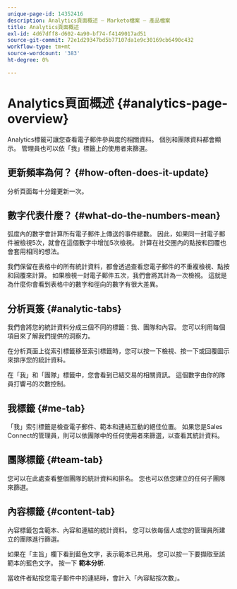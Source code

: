 ```yaml
---
unique-page-id: 14352416
description: Analytics頁面概述 — Marketo檔案 — 產品檔案
title: Analytics頁面概述
exl-id: 4d67dff8-d602-4a90-bf74-f4149017ad51
source-git-commit: 72e1d29347bd5b77107da1e9c30169cb6490c432
workflow-type: tm+mt
source-wordcount: '383'
ht-degree: 0%

---
```


# Analytics頁面概述 {#analytics-page-overview}

Analytics標籤可讓您查看電子郵件參與度的相關資料。 個別和團隊資料都會顯示。 管理員也可以依「我」標籤上的使用者來篩選。

## 更新頻率為何？ {#how-often-does-it-update}

分析頁面每十分鐘更新一次。

## 數字代表什麼？ {#what-do-the-numbers-mean}

弧度內的數字會計算所有電子郵件上傳送的事件總數。 因此，如果同一封電子郵件被檢視5次，就會在這個數字中增加5次檢視。 計算在社交圈內的點按和回覆也會套用相同的想法。

我們保留在表格中的所有統計資料，都會透過查看您電子郵件的不重複檢視、點按和回覆來計算。 如果檢視一封電子郵件五次，我們會將其計為一次檢視。 這就是為什麼你會看到表格中的數字和徑向的數字有很大差異。

## 分析頁簽 {#analytic-tabs}

我們會將您的統計資料分成三個不同的標籤：我、團隊和內容。 您可以利用每個項目來了解我們提供的洞察力。

在分析頁面上從索引標籤移至索引標籤時，您可以按一下檢視、按一下或回覆圖示來排序您的統計資料。

在「我」和「團隊」標籤中，您會看到已結交易的相關資訊。 這個數字由你的隊員打響弓的次數控制。

## 我標籤 {#me-tab}

「我」索引標籤是檢查電子郵件、範本和連結互動的絕佳位置。 如果您是Sales Connect的管理員，則可以依團隊中的任何使用者來篩選，以查看其統計資料。

## 團隊標籤 {#team-tab}

您可以在此處查看整個團隊的統計資料和排名。 您也可以依您建立的任何子團隊來篩選。

## 內容標籤 {#content-tab}

內容標籤包含範本、內容和連結的統計資料。 您可以依每個人或您的管理員所建立的團隊進行篩選。

如果在「主旨」欄下看到藍色文字，表示範本已共用。 您可以按一下要擷取至該範本的藍色文字。 按一下 **範本分析**.

當收件者點按您電子郵件中的連結時，會計入「內容點按次數」。
